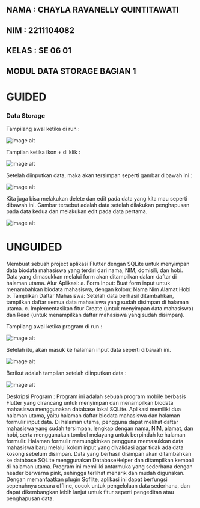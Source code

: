## NAMA : CHAYLA RAVANELLY QUINTITAWATI 
## NIM : 2211104082
## KELAS : SE 06 01

## MODUL DATA STORAGE BAGIAN 1

# GUIDED
### Data Storage 
Tampilang awal ketika di run : 

![image alt ](<https://github.com/chaylaz/PPB_ChaylaRavanellyQuintitawati_2211104082_SE0601/blob/main/10_Data_Storage_Bagian_1/GUIDED/praktikum_10/praktikum_10/lib/Hasil%20Running/IMG-20241120-WA0013.jpg>)

Tampilan ketika ikon + di klik : 

![image alt ](<https://github.com/chaylaz/PPB_ChaylaRavanellyQuintitawati_2211104082_SE0601/blob/main/10_Data_Storage_Bagian_1/GUIDED/praktikum_10/praktikum_10/lib/Hasil%20Running/IMG-20241120-WA0012.jpg>)

Setelah diinputkan data, maka akan tersimpan seperti gambar dibawah ini : 

![image alt ](<https://github.com/chaylaz/PPB_ChaylaRavanellyQuintitawati_2211104082_SE0601/blob/main/10_Data_Storage_Bagian_1/GUIDED/praktikum_10/praktikum_10/lib/Hasil%20Running/IMG-20241120-WA0011.jpg>)

Kita juga bisa melakukan delete dan edit pada data yang kita mau seperti dibawah ini. Gambar tersebut adalah data setelah dilakukan penghapusan pada data kedua dan melakukan edit pada data pertama.

![image alt ](<https://github.com/chaylaz/PPB_ChaylaRavanellyQuintitawati_2211104082_SE0601/blob/main/10_Data_Storage_Bagian_1/GUIDED/praktikum_10/praktikum_10/lib/Hasil%20Running/IMG-20241120-WA0010.jpg>)

# UNGUIDED 
Membuat sebuah project aplikasi Flutter dengan SQLite untuk menyimpan data 
biodata mahasiswa yang terdiri dari nama, NIM, domisili, dan hobi. Data yang dimasukkan 
melalui form akan ditampilkan dalam daftar di halaman utama. 
Alur Aplikasi: 
a. Form Input: Buat form input untuk menambahkan biodata mahasiswa, dengan kolom: 
Nama 
Nim 
Alamat 
Hobi 
b. Tampilkan Daftar Mahasiswa: Setelah data berhasil ditambahkan, tampilkan daftar 
semua data mahasiswa yang sudah disimpan di halaman utama. 
c. Implementasikan fitur Create (untuk menyimpan data mahasiswa) dan Read (untuk 
menampilkan daftar mahasiswa yang sudah disimpan).

Tampilang awal ketika program di run : 

![image alt ](<https://github.com/chaylaz/Foto_Praktikum/blob/main/pertemuan10/UNGUIDED/1.png>)

Setelah itu, akan masuk ke halaman input data seperti dibawah ini.

![image alt ](<https://github.com/chaylaz/Foto_Praktikum/blob/main/pertemuan10/UNGUIDED/2.jpg>)

Berikut adalah tampilan setelah diinputkan data : 

![image alt ](<https://github.com/chaylaz/Foto_Praktikum/blob/main/pertemuan10/UNGUIDED/1.jpg>)


Deskripsi Program : 
Program ini adalah sebuah program mobile berbasis Flutter yang dirancang untuk menyimpan dan menampilkan biodata mahasiswa menggunakan database lokal SQLite. Aplikasi memiliki dua halaman utama, yaitu halaman daftar biodata mahasiswa dan halaman formulir input data. Di halaman utama, pengguna dapat melihat daftar mahasiswa yang sudah tersimpan, lengkap dengan nama, NIM, alamat, dan hobi, serta menggunakan tombol melayang untuk berpindah ke halaman formulir. Halaman formulir memungkinkan pengguna memasukkan data mahasiswa baru melalui kolom input yang divalidasi agar tidak ada data kosong sebelum disimpan. Data yang berhasil disimpan akan ditambahkan ke database SQLite menggunakan DatabaseHelper dan ditampilkan kembali di halaman utama. Program ini memiliki antarmuka yang sederhana dengan header berwarna pink, sehingga terlihat menarik dan mudah digunakan. Dengan memanfaatkan plugin Sqflite, aplikasi ini dapat berfungsi sepenuhnya secara offline, cocok untuk pengelolaan data sederhana, dan dapat dikembangkan lebih lanjut untuk fitur seperti pengeditan atau penghapusan data.
